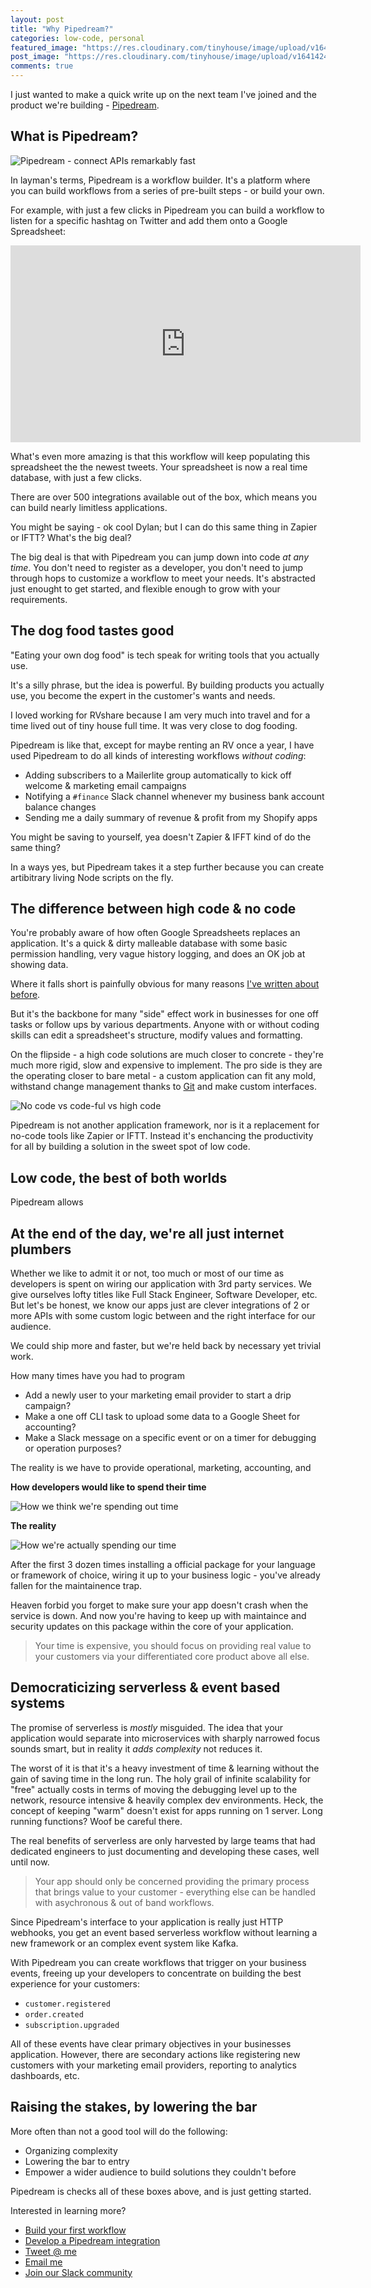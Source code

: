 ```yaml
---
layout: post
title: "Why Pipedream?"
categories: low-code, personal
featured_image: "https://res.cloudinary.com/tinyhouse/image/upload/v1641424488/Blog/Pipedream/pipedream_banner.png"
post_image: "https://res.cloudinary.com/tinyhouse/image/upload/v1641424488/Blog/Pipedream/pipedream_banner.png"
comments: true
---
```


I just wanted to make a quick write up on the next team I've joined and the product we're building - [Pipedream](https://pipedream.com).

## What is Pipedream?

![Pipedream - connect APIs remarkably fast](https://res.cloudinary.com/tinyhouse/image/upload/v1641424488/Blog/Pipedream/pipedream_banner.png)

In layman's terms, Pipedream is a workflow builder. It's a platform where you can build workflows from a series of pre-built steps - or build your own.

For example, with just a few clicks in Pipedream you can build a workflow to listen for a specific hashtag on Twitter and add them onto a Google Spreadsheet:

<iframe width="560" height="315" src="https://www.youtube.com/embed/6eq813uEExc" title="YouTube video player" frameborder="0" allow="accelerometer; autoplay; clipboard-write; encrypted-media; gyroscope; picture-in-picture" allowfullscreen></iframe>

What's even more amazing is that this workflow will keep populating this spreadsheet the the newest tweets. Your spreadsheet is now a real time database, with just a few clicks.

There are over 500 integrations available out of the box, which means you can build nearly limitless applications.

You might be saying - ok cool Dylan; but I can do this same thing in Zapier or IFTT? What's the big deal?

The big deal is that with Pipedream you can jump down into code _at any time_. You don't need to register as a developer, you don't need to jump through hops to customize a workflow to meet your needs. It's abstracted just enought to get started, and flexible enough to grow with your requirements.

## The dog food tastes good

"Eating your own dog food" is tech speak for writing tools that you actually use.

It's a silly phrase, but the idea is powerful. By building products you actually use, you become the expert in the customer's wants and needs.

I loved working for RVshare because I am very much into travel and for a time lived out of tiny house full time. It was very close to dog fooding.

Pipedream is like that, except for maybe renting an RV once a year, I have used Pipedream to do all kinds of interesting workflows _without coding_:

- Adding subscribers to a Mailerlite group automatically to kick off welcome & marketing email campaigns
- Notifying a `#finance` Slack channel whenever my business bank account balance changes
- Sending me a daily summary of revenue & profit from my Shopify apps

You might be saving to yourself, yea doesn't Zapier & IFFT kind of do the same thing?

In a ways yes, but Pipedream takes it a step further because you can create artibitrary living Node scripts on the fly.

## The difference between high code & no code

You're probably aware of how often Google Spreadsheets replaces an application. It's a quick & dirty malleable database with some basic permission handling, very vague history logging, and does an OK job at showing data.

Where it falls short is painfully obvious for many reasons [I've written about before](https://dylanjpierce.com/personal/2020/01/04/actionsheets-concept.html).

But it's the backbone for many "side" effect work in businesses for one off tasks or follow ups by various departments. Anyone with or without coding skills can edit a spreadsheet's structure, modify values and formatting.

On the flipside - a high code solutions are much closer to concrete - they're much more rigid, slow and expensive to implement. The pro side is they are the operating closer to bare metal - a custom application can fit any mold, withstand change management thanks to [Git](https://github.com) and make custom interfaces.

![No code vs code-ful vs high code](https://res.cloudinary.com/tinyhouse/image/upload/v1641606146/Blog/Pipedream/Screen_Shot_2022-01-07_at_8.41.52_PM.png)

Pipedream is not another application framework, nor is it a replacement for no-code tools like Zapier or IFTT. Instead it's enchancing the productivity for all by building a solution in the sweet spot of low code.

## Low code, the best of both worlds

Pipedream allows

## At the end of the day, we're all just internet plumbers

Whether we like to admit it or not, too much or most of our time as developers is spent on wiring our application with 3rd party services. We give ourselves lofty titles like Full Stack Engineer, Software Developer, etc. But let's be honest, we know our apps just are clever integrations of 2 or more APIs with some custom logic between and the right interface for our audience.

We could ship more and faster, but we're held back by necessary yet trivial work.

How many times have you had to program

- Add a newly user to your marketing email provider to start a drip campaign?
- Make a one off CLI task to upload some data to a Google Sheet for accounting?
- Make a Slack message on a specific event or on a timer for debugging or operation purposes?

The reality is we have to provide operational, marketing, accounting, and

**How developers would like to spend their time**

![How we think we're spending out time](https://res.cloudinary.com/tinyhouse/image/upload/v1641424463/Blog/Pipedream/Untitled-2022-01-05-1729.png)

**The reality**

![How we're actually spending our time](https://res.cloudinary.com/tinyhouse/image/upload/v1641424463/Blog/Pipedream/reality.png)

After the first 3 dozen times installing a official package for your language or framework of choice, wiring it up to your business logic - you've already fallen for the maintainence trap.

Heaven forbid you forget to make sure your app doesn't crash when the service is down. And now you're having to keep up with maintaince and security updates on this package within the core of your application.

> Your time is expensive, you should focus on providing real value to your customers via your differentiated core product above all else.

## Democraticizing serverless & event based systems

The promise of serverless is _mostly_ misguided. The idea that your application would separate into microservices with sharply narrowed focus sounds smart, but in reality it _adds complexity_ not reduces it.

The worst of it is that it's a heavy investment of time & learning without the gain of saving time in the long run. The holy grail of infinite scalability for "free" actually costs in terms of moving the debugging level up to the network, resource intensive & heavily complex dev environments. Heck, the concept of keeping "warm" doesn't exist for apps running on 1 server. Long running functions? Woof be careful there.

The real benefits of serverless are only harvested by large teams that had dedicated engineers to just documenting and developing these cases, well until now.

> Your app should only be concerned providing the primary process that brings value to your customer - everything else can be handled with asychronous & out of band workflows.

Since Pipedream's interface to your application is really just HTTP webhooks, you get an event based serverless workflow without learning a new framework or an complex event system like Kafka.

With Pipedream you can create workflows that trigger on your business events, freeing up your developers to concentrate on building the best experience for your customers:

- `customer.registered`
- `order.created`
- `subscription.upgraded`

All of these events have clear primary objectives in your businesses application. However, there are secondary actions like registering new customers with your marketing email providers, reporting to analytics dashboards, etc.

## Raising the stakes, by lowering the bar

More often than not a good tool will do the following:

- Organizing complexity
- Lowering the bar to entry
- Empower a wider audience to build solutions they couldn't before

Pipedream is checks all of these boxes above, and is just getting started.

Interested in learning more?

- [Build your first workflow](https://pipedream.com/docs/quickstart/hello-world/)
- [Develop a Pipedream integration](https://pipedream.com/docs/components/quickstart/nodejs/actions/)
- [Tweet @ me](https://twitter.com/ctrlaltdylan)
- [Email me](pierce@pipedream.com)
- [Join our Slack community](https://join.slack.com/t/pipedream-users/shared_invite/zt-ernlymsn-UHfPg~Dfp08uGkAd8dpkww)
